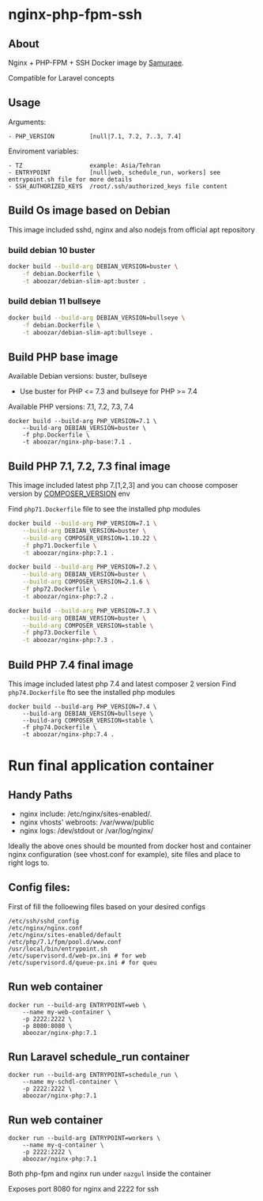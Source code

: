 # nginx-php-fpm-ssh

## About

Nginx + PHP-FPM + SSH Docker image by [Samuraee](https://github.com/samuraee).

Compatible for Laravel concepts

## Usage
Arguments:
```
- PHP_VERSION          [null|7.1, 7.2, 7..3, 7.4]
```

Enviroment variables:
```
- TZ                   example: Asia/Tehran
- ENTRYPOINT           [null|web, schedule_run, workers] see entrypoint.sh file for more details
- SSH_AUTHORIZED_KEYS  /root/.ssh/authorized_keys file content
```

## Build Os image based on Debian
This image included sshd, nginx and also nodejs from official apt repository

### build debian 10 buster
```bash
docker build --build-arg DEBIAN_VERSION=buster \
    -f debian.Dockerfile \
    -t aboozar/debian-slim-apt:buster .
```
### build debian 11 bullseye
```bash
docker build --build-arg DEBIAN_VERSION=bullseye \
    -f debian.Dockerfile \
    -t aboozar/debian-slim-apt:bullseye .
```

## Build PHP base image

Available Debian versions: buster, bullseye
 - Use buster for PHP <= 7.3 and bullseye for PHP >= 7.4

Available PHP versions: 7.1, 7.2, 7.3, 7.4
```
docker build --build-arg PHP_VERSION=7.1 \
    --build-arg DEBIAN_VERSION=buster \
    -f php.Dockerfile \
    -t aboozar/nginx-php-base:7.1 .
```

## Build PHP 7.1, 7.2, 7.3 final image
This image included latest php 7.[1,2,3] and you can choose composer version by
[COMPOSER_VERSION](https://getcomposer.org/download/) env

Find `php71.Dockerfile` file to see the installed php modules
```bash
docker build --build-arg PHP_VERSION=7.1 \
    --build-arg DEBIAN_VERSION=buster \
    --build-arg COMPOSER_VERSION=1.10.22 \
    -f php71.Dockerfile \
    -t aboozar/nginx-php:7.1 .

docker build --build-arg PHP_VERSION=7.2 \
    --build-arg DEBIAN_VERSION=buster \
    --build-arg COMPOSER_VERSION=2.1.6 \
    -f php72.Dockerfile \
    -t aboozar/nginx-php:7.2 .

docker build --build-arg PHP_VERSION=7.3 \
    --build-arg DEBIAN_VERSION=buster \
    --build-arg COMPOSER_VERSION=stable \
    -f php73.Dockerfile \
    -t aboozar/nginx-php:7.3 .
```

## Build PHP 7.4 final image
This image included latest php 7.4 and latest composer 2 version
Find `php74.Dockerfile` fto see the installed php modules
```
docker build --build-arg PHP_VERSION=7.4 \
    --build-arg DEBIAN_VERSION=bullseye \
    --build-arg COMPOSER_VERSION=stable \
    -f php74.Dockerfile \
    -t aboozar/nginx-php:7.4 .
```

# Run final application container

## Handy Paths
* nginx include: /etc/nginx/sites-enabled/*.*
* nginx vhosts' webroots: /var/www/public
* nginx logs: /dev/stdout or /var/log/nginx/

Ideally the above ones should be mounted from docker host
and container nginx configuration (see vhost.conf for example),
site files and place to right logs to.

## Config files:
First of fill the folloewing files based on your desired configs
```
/etc/ssh/sshd_config
/etc/nginx/nginx.conf
/etc/nginx/sites-enabled/default
/etc/php/7.1/fpm/pool.d/www.conf
/usr/local/bin/entrypoint.sh
/etc/supervisord.d/web-px.ini # for web
/etc/supervisord.d/queue-px.ini # for queu
```
## Run web container

```
docker run --build-arg ENTRYPOINT=web \
    --name my-web-container \
    -p 2222:2222 \
    -p 8080:8080 \
    aboozar/nginx-php:7.1
```

## Run Laravel schedule_run container

```
docker run --build-arg ENTRYPOINT=schedule_run \
    --name my-schdl-container \
    -p 2222:2222 \
    aboozar/nginx-php:7.1
```

## Run web container

```
docker run --build-arg ENTRYPOINT=workers \
    --name my-q-container \
    -p 2222:2222 \
    aboozar/nginx-php:7.1
```


Both php-fpm and nginx run under `nazgul` inside the container

Exposes port 8080 for nginx and 2222 for ssh
